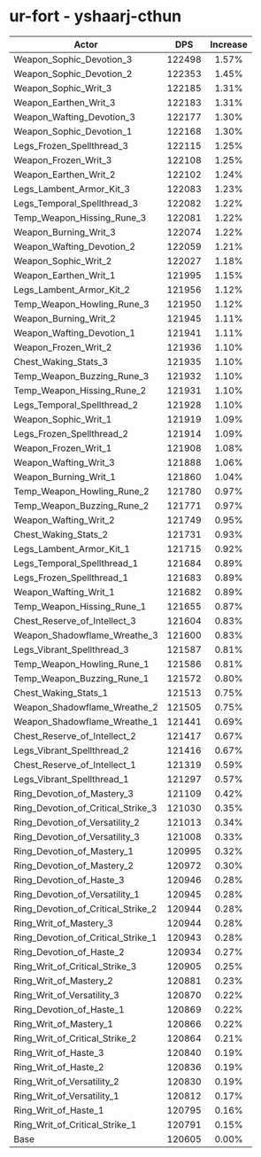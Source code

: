 # ur-fort - yshaarj-cthun
| Actor | DPS | Increase |
|---|:---:|:---:|
|Weapon_Sophic_Devotion_3|122498|1.57%|
|Weapon_Sophic_Devotion_2|122353|1.45%|
|Weapon_Sophic_Writ_3|122185|1.31%|
|Weapon_Earthen_Writ_3|122183|1.31%|
|Weapon_Wafting_Devotion_3|122177|1.30%|
|Weapon_Sophic_Devotion_1|122168|1.30%|
|Legs_Frozen_Spellthread_3|122115|1.25%|
|Weapon_Frozen_Writ_3|122108|1.25%|
|Weapon_Earthen_Writ_2|122102|1.24%|
|Legs_Lambent_Armor_Kit_3|122083|1.23%|
|Legs_Temporal_Spellthread_3|122082|1.22%|
|Temp_Weapon_Hissing_Rune_3|122081|1.22%|
|Weapon_Burning_Writ_3|122074|1.22%|
|Weapon_Wafting_Devotion_2|122059|1.21%|
|Weapon_Sophic_Writ_2|122027|1.18%|
|Weapon_Earthen_Writ_1|121995|1.15%|
|Legs_Lambent_Armor_Kit_2|121956|1.12%|
|Temp_Weapon_Howling_Rune_3|121950|1.12%|
|Weapon_Burning_Writ_2|121945|1.11%|
|Weapon_Wafting_Devotion_1|121941|1.11%|
|Weapon_Frozen_Writ_2|121936|1.10%|
|Chest_Waking_Stats_3|121935|1.10%|
|Temp_Weapon_Buzzing_Rune_3|121932|1.10%|
|Temp_Weapon_Hissing_Rune_2|121931|1.10%|
|Legs_Temporal_Spellthread_2|121928|1.10%|
|Weapon_Sophic_Writ_1|121919|1.09%|
|Legs_Frozen_Spellthread_2|121914|1.09%|
|Weapon_Frozen_Writ_1|121908|1.08%|
|Weapon_Wafting_Writ_3|121888|1.06%|
|Weapon_Burning_Writ_1|121860|1.04%|
|Temp_Weapon_Howling_Rune_2|121780|0.97%|
|Temp_Weapon_Buzzing_Rune_2|121771|0.97%|
|Weapon_Wafting_Writ_2|121749|0.95%|
|Chest_Waking_Stats_2|121731|0.93%|
|Legs_Lambent_Armor_Kit_1|121715|0.92%|
|Legs_Temporal_Spellthread_1|121684|0.89%|
|Legs_Frozen_Spellthread_1|121683|0.89%|
|Weapon_Wafting_Writ_1|121682|0.89%|
|Temp_Weapon_Hissing_Rune_1|121655|0.87%|
|Chest_Reserve_of_Intellect_3|121604|0.83%|
|Weapon_Shadowflame_Wreathe_3|121600|0.83%|
|Legs_Vibrant_Spellthread_3|121587|0.81%|
|Temp_Weapon_Howling_Rune_1|121586|0.81%|
|Temp_Weapon_Buzzing_Rune_1|121572|0.80%|
|Chest_Waking_Stats_1|121513|0.75%|
|Weapon_Shadowflame_Wreathe_2|121505|0.75%|
|Weapon_Shadowflame_Wreathe_1|121441|0.69%|
|Chest_Reserve_of_Intellect_2|121417|0.67%|
|Legs_Vibrant_Spellthread_2|121416|0.67%|
|Chest_Reserve_of_Intellect_1|121319|0.59%|
|Legs_Vibrant_Spellthread_1|121297|0.57%|
|Ring_Devotion_of_Mastery_3|121109|0.42%|
|Ring_Devotion_of_Critical_Strike_3|121030|0.35%|
|Ring_Devotion_of_Versatility_2|121013|0.34%|
|Ring_Devotion_of_Versatility_3|121008|0.33%|
|Ring_Devotion_of_Mastery_1|120995|0.32%|
|Ring_Devotion_of_Mastery_2|120972|0.30%|
|Ring_Devotion_of_Haste_3|120946|0.28%|
|Ring_Devotion_of_Versatility_1|120945|0.28%|
|Ring_Devotion_of_Critical_Strike_2|120944|0.28%|
|Ring_Writ_of_Mastery_3|120944|0.28%|
|Ring_Devotion_of_Critical_Strike_1|120943|0.28%|
|Ring_Devotion_of_Haste_2|120934|0.27%|
|Ring_Writ_of_Critical_Strike_3|120905|0.25%|
|Ring_Writ_of_Mastery_2|120881|0.23%|
|Ring_Writ_of_Versatility_3|120870|0.22%|
|Ring_Devotion_of_Haste_1|120869|0.22%|
|Ring_Writ_of_Mastery_1|120866|0.22%|
|Ring_Writ_of_Critical_Strike_2|120864|0.21%|
|Ring_Writ_of_Haste_3|120840|0.19%|
|Ring_Writ_of_Haste_2|120836|0.19%|
|Ring_Writ_of_Versatility_2|120830|0.19%|
|Ring_Writ_of_Versatility_1|120812|0.17%|
|Ring_Writ_of_Haste_1|120795|0.16%|
|Ring_Writ_of_Critical_Strike_1|120791|0.15%|
|Base|120605|0.00%|
